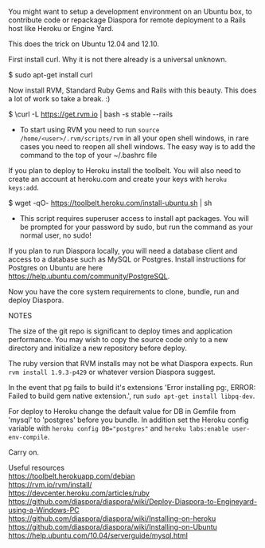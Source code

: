 You might want to setup a development environment on an Ubuntu box,
to contribute code or repackage Diaspora for remote deployment
to a Rails host like Heroku or Engine Yard.

This does the trick on Ubuntu 12.04 and 12.10.

First install curl. Why it is not there already is a universal unknown.

$ sudo apt-get install curl


Now install RVM, Standard Ruby Gems and Rails with this beauty. This does
a lot of work so take a break. :)

$ \curl -L https://get.rvm.io | bash -s stable --rails

  * To start using RVM you need to run `source /home/<user>/.rvm/scripts/rvm`
    in all your open shell windows, in rare cases you need to reopen all shell windows.
    The easy way is to add the command to the top of your ~/.bashrc file

If you plan to deploy to Heroku install the toolbelt.
You will also need to create an account at heroku.com and create your keys with `heroku keys:add`.

$ wget -qO- https://toolbelt.heroku.com/install-ubuntu.sh | sh

  * This script requires superuser access to install apt packages.
    You will be prompted for your password by sudo, but run the command as
    your normal user, no sudo!

If you plan to run Diaspora locally, you will need a database client and access to a database such as MySQL or Postgres. Install instructions for Postgres on Ubuntu are here https://help.ubuntu.com/community/PostgreSQL.

Now you have the core system requirements to clone, bundle, run and deploy Diaspora.   

NOTES

The size of the git repo is significant to deploy times and application performance. You may wish to 
copy the source code only to a new directory and initialize a new repository before deploy. 

The ruby version that RVM installs may not be what Diaspora expects. Run `rvm install 1.9.3-p429` or whatever version Diaspora suggest. 

In the event that pg fails to build it's extensions 'Error installing pg:, ERROR: Failed to build gem native extension.', run `sudo apt-get install libpq-dev`. 
  
For deploy to Heroku change the default value for DB in Gemfile from 'mysql' to 'postgres' before you bundle. In addition set the Heroku config variable with `heroku config DB="postgres"` and `heroku labs:enable user-env-compile`. 

Carry on.

Useful resources   
https://toolbelt.herokuapp.com/debian  
https://rvm.io/rvm/install/   
https://devcenter.heroku.com/articles/ruby  
https://github.com/diaspora/diaspora/wiki/Deploy-Diaspora-to-Engineyard-using-a-Windows-PC   
https://github.com/diaspora/diaspora/wiki/Installing-on-heroku   
https://github.com/diaspora/diaspora/wiki/Installing-on-Ubuntu  
https://help.ubuntu.com/10.04/serverguide/mysql.html 

